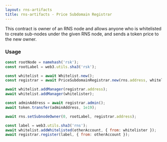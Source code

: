 ```yaml
---
layout: rns-artifacts
title: rns-artifacts - Price Subdomain Registrar
---
```

This contract is owner of an RNS node and allows anyone who is whitelisted to create sub-nodes under the given
RNS node, and sends a token price to the new owner.

### Usage

```js
const rootNode = namehash('rsk');
const rootLabel = web3.utils.sha3('rsk');

const whitelist = await Whitelist.new();
const registrar = await PriceSubdomainRegistrar.new(rns.address, whitelist.address, token.address, rootNode);

await whitelist.addManager(registrar.address);
await whitelist.addManager(whitelister);

const adminAddress = await registrar.admin();
await token.transfer(adminAddress, 1e19);

await rns.setSubnodeOwner(0, rootLabel, registrar.address);

const label = web3.utils.sha3('rns');
await whitelist.addWhitelisted(otherAccount, { from: whitelister });
await registrar.register(label, { from: otherAccount });
```
